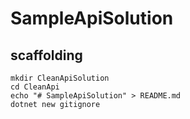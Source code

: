 # SampleApiSolution

## scaffolding

```shell
mkdir CleanApiSolution
cd CleanApi
echo "# SampleApiSolution" > README.md
dotnet new gitignore
```
